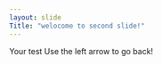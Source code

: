 ```yaml
--- 
layout: slide
Title: "welocome to second slide!"
--- 
```

Your test
Use the left arrow to go back! 
